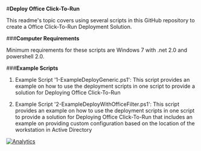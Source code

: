 ﻿#**Deploy Office Click-To-Run**

This readme's topic covers using several scripts in this GitHub repository to create a Office Click-To-Run Deployment Solution.  

###**Computer Requirements**

Minimum requirements for these scripts are Windows 7 with .net 2.0 and powershell 2.0.

###**Example Scripts**

1. Example Script '1-ExampleDeployGeneric.ps1': This script provides an example on how to use the deployment scripts in one script to provide a solution for Deploying Office Click-To-Run

2. Example Script '2-ExampleDeployWithOfficeFilter.ps1': This script provides an example on how to use the deployment scripts in one script to provide a solution for Deploying Office Click-To-Run that includes an example on providing custom configuration based on the location of the workstation in Active Directory

[![Analytics](https://ga-beacon.appspot.com/UA-70271323-4/README_Deploy_Office_Click-To-Run?pixel)](https://github.com/OfficeDev/Office-IT-Pro-Deployment-Scripts)
